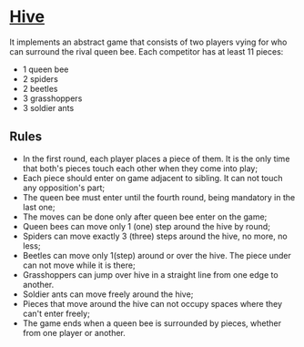 # [Hive][1]
It implements an abstract game that consists of two players vying for who can
surround the rival queen bee.
Each competitor has at least 11 pieces:
* 1 queen bee
* 2 spiders
* 2 beetles
* 3 grasshoppers
* 3 soldier ants
## Rules
* In the first round, each player places a piece of them. It is the only time
  that both's pieces touch each other when they come into play;
* Each piece should enter on game adjacent to sibling. It can not touch any
  opposition's part;
* The queen bee must enter until the fourth round, being mandatory in the last
  one;
* The moves can be done only after queen bee enter on the game;
* Queen bees can move only 1 (one) step around the hive by round;
* Spiders can move exactly 3 (three) steps around the hive, no more, no less;
* Beetles can move only 1(step) around or over the hive. The piece under can not
  move while it is there;
* Grasshoppers can jump over hive in a straight line from one edge to another.
* Soldier ants can move freely around the hive;
* Pieces that move around the hive can not occupy spaces where they can't enter
  freely;
* The game ends when a queen bee is surrounded by pieces, whether from one
  player or another.

[1]: https://en.wikipedia.org/wiki/Hive_(game)

